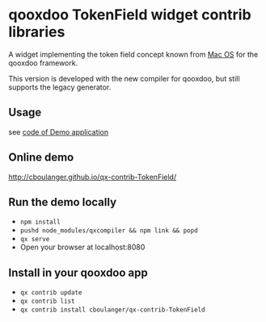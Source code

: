 # qooxdoo TokenField widget contrib libraries

A widget implementing the token field concept known from [Mac OS](https://developer.apple.com/macos/human-interface-guidelines/fields-and-labels/token-fields/) for the qooxdoo framework.

This version is developed with the new compiler for qooxdoo, but still supports
the legacy generator. 

## Usage
see [code of Demo application](source/class/tokenfield/demo/Application.js)

## Online demo
http://cboulanger.github.io/qx-contrib-TokenField/

## Run the demo locally
- `npm install`
- `pushd node_modules/qxcompiler && npm link && popd`
- `qx serve`
- Open your browser at localhost:8080

## Install in your qooxdoo app
- `qx contrib update`
- `qx contrib list`
- `qx contrib install cboulanger/qx-contrib-TokenField`
